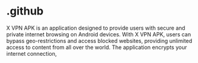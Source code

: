 # .github
X VPN APK is an application designed to provide users with secure and private internet browsing on Android devices. With X VPN APK, users can bypass geo-restrictions and access blocked websites, providing unlimited access to content from all over the world. The application encrypts your internet connection,

